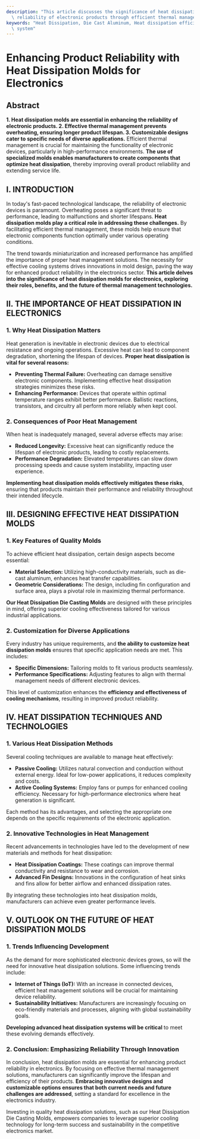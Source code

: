 ```yaml
---
description: "This article discusses the significance of heat dissipation molds in improving the\
  \ reliability of electronic products through efficient thermal management."
keywords: "Heat Dissipation, Die Cast Aluminum, Heat dissipation efficiency, Heat dissipation\
  \ system"
---
```

# Enhancing Product Reliability with Heat Dissipation Molds for Electronics

## Abstract

**1. Heat dissipation molds are essential in enhancing the reliability of electronic products. 2. Effective thermal management prevents overheating, ensuring longer product lifespan. 3. Customizable designs cater to specific needs of diverse applications.** Efficient thermal management is crucial for maintaining the functionality of electronic devices, particularly in high-performance environments. **The use of specialized molds enables manufacturers to create components that optimize heat dissipation**, thereby improving overall product reliability and extending service life.

## I. INTRODUCTION

In today's fast-paced technological landscape, the reliability of electronic devices is paramount. Overheating poses a significant threat to performance, leading to malfunctions and shorter lifespans. **Heat dissipation molds play a critical role in addressing these challenges.** By facilitating efficient thermal management, these molds help ensure that electronic components function optimally under various operating conditions. 

The trend towards miniaturization and increased performance has amplified the importance of proper heat management solutions. The necessity for effective cooling systems drives innovations in mold design, paving the way for enhanced product reliability in the electronics sector. **This article delves into the significance of heat dissipation molds for electronics, exploring their roles, benefits, and the future of thermal management technologies.**

## II. THE IMPORTANCE OF HEAT DISSIPATION IN ELECTRONICS

### 1. Why Heat Dissipation Matters

Heat generation is inevitable in electronic devices due to electrical resistance and ongoing operations. Excessive heat can lead to component degradation, shortening the lifespan of devices. **Proper heat dissipation is vital for several reasons:**

- **Preventing Thermal Failure:** Overheating can damage sensitive electronic components. Implementing effective heat dissipation strategies minimizes these risks. 
- **Enhancing Performance:** Devices that operate within optimal temperature ranges exhibit better performance. Ballistic reactions, transistors, and circuitry all perform more reliably when kept cool.
  
### 2. Consequences of Poor Heat Management

When heat is inadequately managed, several adverse effects may arise:

- **Reduced Longevity:** Excessive heat can significantly reduce the lifespan of electronic products, leading to costly replacements.
- **Performance Degradation:** Elevated temperatures can slow down processing speeds and cause system instability, impacting user experience.

**Implementing heat dissipation molds effectively mitigates these risks**, ensuring that products maintain their performance and reliability throughout their intended lifecycle.

## III. DESIGNING EFFECTIVE HEAT DISSIPATION MOLDS

### 1. Key Features of Quality Molds

To achieve efficient heat dissipation, certain design aspects become essential:

- **Material Selection:** Utilizing high-conductivity materials, such as die-cast aluminum, enhances heat transfer capabilities.
- **Geometric Considerations:** The design, including fin configuration and surface area, plays a pivotal role in maximizing thermal performance.

**Our Heat Dissipation Die Casting Molds** are designed with these principles in mind, offering superior cooling effectiveness tailored for various industrial applications. 

### 2. Customization for Diverse Applications

Every industry has unique requirements, and **the ability to customize heat dissipation molds** ensures that specific application needs are met. This includes:

- **Specific Dimensions:** Tailoring molds to fit various products seamlessly.
- **Performance Specifications:** Adjusting features to align with thermal management needs of different electronic devices.

This level of customization enhances the **efficiency and effectiveness of cooling mechanisms**, resulting in improved product reliability.

## IV. HEAT DISSIPATION TECHNIQUES AND TECHNOLOGIES

### 1. Various Heat Dissipation Methods

Several cooling techniques are available to manage heat effectively:

- **Passive Cooling:** Utilizes natural convection and conduction without external energy. Ideal for low-power applications, it reduces complexity and costs.
- **Active Cooling Systems:** Employ fans or pumps for enhanced cooling efficiency. Necessary for high-performance electronics where heat generation is significant.

Each method has its advantages, and selecting the appropriate one depends on the specific requirements of the electronic application. 

### 2. Innovative Technologies in Heat Management

Recent advancements in technologies have led to the development of new materials and methods for heat dissipation:

- **Heat Dissipation Coatings:** These coatings can improve thermal conductivity and resistance to wear and corrosion.
- **Advanced Fin Designs:** Innovations in the configuration of heat sinks and fins allow for better airflow and enhanced dissipation rates.

By integrating these technologies into heat dissipation molds, manufacturers can achieve even greater performance levels.

## V. OUTLOOK ON THE FUTURE OF HEAT DISSIPATION MOLDS

### 1. Trends Influencing Development

As the demand for more sophisticated electronic devices grows, so will the need for innovative heat dissipation solutions. Some influencing trends include:

- **Internet of Things (IoT):** With an increase in connected devices, efficient heat management solutions will be crucial for maintaining device reliability.
- **Sustainability Initiatives:** Manufacturers are increasingly focusing on eco-friendly materials and processes, aligning with global sustainability goals.

**Developing advanced heat dissipation systems will be critical** to meet these evolving demands effectively.

### 2. Conclusion: Emphasizing Reliability Through Innovation

In conclusion, heat dissipation molds are essential for enhancing product reliability in electronics. By focusing on effective thermal management solutions, manufacturers can significantly improve the lifespan and efficiency of their products. **Embracing innovative designs and customizable options ensures that both current needs and future challenges are addressed**, setting a standard for excellence in the electronics industry.

Investing in quality heat dissipation solutions, such as our Heat Dissipation Die Casting Molds, empowers companies to leverage superior cooling technology for long-term success and sustainability in the competitive electronics market.
